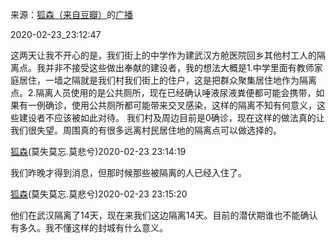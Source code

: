 来源：[狐森（来自豆瓣）](https://www.douban.com/people/153795705/)的[广播](https://www.douban.com/people/153795705/status/2829683532/)


2020-02-23_23:12:47

这两天让我不开心的是，我们街上的中学作为建武汉方舱医院回乡其他村工人的隔离点。我并非不接受这些做出奉献的建设者，我的想法大概是1.中学里面有教师家庭居住，一墙之隔就是我们村我们街上的住户，这是把群众聚集居住地作为隔离点。2.隔离人员使用的是公共厕所，现在已经确认唾液尿液粪便都可能会携带，如果有一例确诊，使用公共厕所都可能带来交叉感染，这样的隔离不知有何意义，这些建设者不应该被如此对待。
我们村及周边目前是0确诊，现在这样的做法真的让我们很失望。周围真的有很多远离村民居住地的隔离点可以做选择的。



[狐森](https://www.douban.com/people/153795705)(莫失莫忘.莫悲兮)2020-02-23 23:14:19

我们昨晚才得到消息，但那时候那些被隔离的人已经入住了。



[狐森](https://www.douban.com/people/153795705)(莫失莫忘.莫悲兮)2020-02-23 23:15:20

他们在武汉隔离了14天，现在来我们这边隔离14天。目前的潜伏期谁也不能确认有多久。我不懂这样的封城有什么意义。